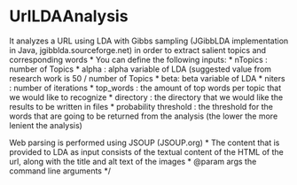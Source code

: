 UrlLDAAnalysis
==============
It analyzes a URL using LDA with Gibbs sampling (JGibbLDA implementation in Java, jgibblda.sourceforge.net) in order to extract salient topics and corresponding words
     * You can define the following inputs:
     * nTopics : number of Topics
     * alpha : alpha variable of LDA (suggested value from research work is 50 / number of Topics
     * beta: beta variable of LDA
     * niters : number of iterations
     * top_words : the amount of top words per topic that we would like to recognize
     * directory : the directory that we would like the results to be written in files
     * probability threshold : the threshold for the words that are going to be returned from the analysis (the lower the more lenient the analysis) 


Web parsing is performed using JSOUP (JSOUP.org)
     * The content that is provided to LDA as input consists of the textual content of the HTML of the url, along with the title and alt text of the images
     * @param args the command line arguments
     */
